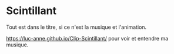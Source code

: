 # Scintillant

Tout est dans le titre, si ce n'est la musique et l'animation.

https://luc-anne.github.io/Clip-Scintillant/ pour voir et entendre ma musique.
